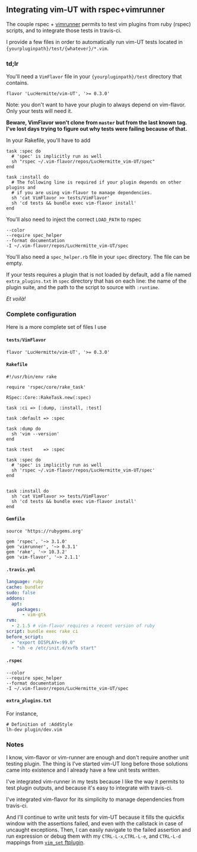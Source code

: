## Integrating vim-UT with rspec+vimrunner

The couple rspec + [vimrunner](http://github.com/AndrewRadev/vimrunner) permits
to test vim plugins from ruby (rspec) scripts, and to integrate those tests in
travis-ci.

I provide a few files in order to automatically run vim-UT tests located in
`{yourpluginpath}/test/{whatever}/*.vim`.

### td;lr

You'll need a `VimFlavor` file in your `{yourpluginpath}/test` directory that
contains.
```
flavor 'LucHermitte/vim-UT', '>= 0.3.0'
```
Note: you don't want to have your plugin to always depend on vim-flavor. Only
your tests will need it.

__Beware, VimFlavor won't clone from `master` but from the last known tag. I've
lost days trying to figure out why tests were failing because of that.__

In your Rakefile, you'll have to add

```Rakefile
task :spec do
  # 'spec' is implicitly run as well
  sh "rspec ~/.vim-flavor/repos/LucHermitte_vim-UT/spec"
end

task :install do
  # The following line is required if your plugin depends on other plugins and
  # if you are using vim-flavor to manage dependencies.
  sh 'cat VimFlavor >> tests/VimFlavor'
  sh 'cd tests && bundle exec vim-flavor install'
end
```

You'll also need to inject the correct `LOAD_PATH` to rspec
```.rspec
--color
--require spec_helper
--format documentation
-I ~/.vim-flavor/repos/LucHermitte_vim-UT/spec
```

You'll also need a `spec_helper.rb` file in your `spec` directory. The file can
be empty.

If your tests requires a plugin that is not loaded by default, add a file named
`extra_plugins.txt` in `spec` directory that has on each line: the name of the
plugin suite, and the path to the script to source with `:runtime`.

_Et voilà!_


### Complete configuration

Here is a more complete set of files I use

#### `tests/VimFlavor`

```
flavor 'LucHermitte/vim-UT', '>= 0.3.0'
```

#### `Rakefile`

```Rakefile
#!/usr/bin/env rake

require 'rspec/core/rake_task'

RSpec::Core::RakeTask.new(:spec)

task :ci => [:dump, :install, :test]

task :default => :spec

task :dump do
  sh 'vim --version'
end

task :test    => :spec

task :spec do
  # 'spec' is implicitly run as well
  sh 'rspec ~/.vim-flavor/repos/LucHermitte_vim-UT/spec'
end


task :install do
  sh 'cat VimFlavor >> tests/VimFlavor'
  sh 'cd tests && bundle exec vim-flavor install'
end
```

#### `Gemfile`

```Gem
source 'https://rubygems.org'

gem 'rspec', '~> 3.1.0'
gem 'vimrunner', '~> 0.3.1'
gem 'rake', '~> 10.3.2'
gem 'vim-flavor', '~> 2.1.1'
```

#### `.travis.yml`

```yml
language: ruby
cache: bundler
sudo: false
addons:
  apt:
    packages:
      - vim-gtk
rvm:
  - 2.1.5 # vim-flavor requires a recent version of ruby
script: bundle exec rake ci
before_script:
  - "export DISPLAY=:99.0"
  - "sh -e /etc/init.d/xvfb start"
```

#### `.rspec`
```.rspec
--color
--require spec_helper
--format documentation
-I ~/.vim-flavor/repos/LucHermitte_vim-UT/spec
```

#### `extra_plugins.txt`
For instance,
```
# Definition of :AddStyle
lh-dev plugin/dev.vim
```

### Notes

I know, vim-flavor or vim-runner are enough and don't require another unit
testing plugin. The thing is I've started vim-UT long before those solutions
came into existence and I already have a few unit tests written.

I've integrated vim-runner in my tests because I like the way it permits to
test plugin outputs, and because it's easy to integrate with travis-ci.

I've integrated vim-flavor for its simplicity to manage dependencies from
travis-ci.

And I'll continue to write unit tests for vim-UT because it fills the quickfix
window with the assertions failed, and even with the callstack in case of
uncaught exceptions. Then, I can easily navigate to the failed assertion and
run expression or debug them with my `CTRL-L-x`,`CTRL-L-e`, and `CTRL-L-d`
mappings from
[`vim_set` ftplugin](http://github.com/LucHermitte/lh-misc/tree/master/ftplugin/vim_set.vim).
